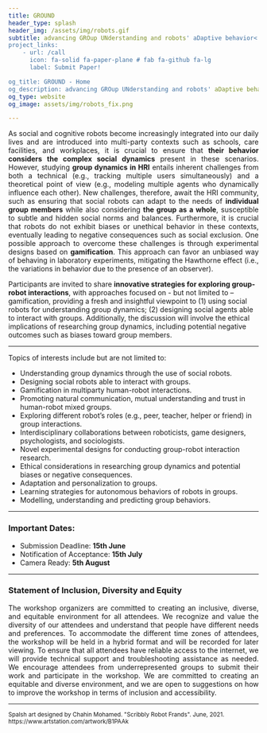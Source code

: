 ```yaml
---
title: GROUND
header_type: splash
header_img: /assets/img/robots.gif
subtitle: advancing GROup UNderstanding and robots' aDaptive behavior<!--</br> <b>28th August, Hybrid</b>-->
project_links:
    - url: /call
      icon: fa-solid fa-paper-plane # fab fa-github fa-lg
      label: Submit Paper!

og_title: GROUND - Home
og_description: advancing GROup UNderstanding and robots' aDaptive behavior
og_type: website
og_image: assets/img/robots_fix.png

---
```


<p style="text-align: justify;">
As social and cognitive robots become increasingly integrated into our daily lives and are introduced into multi-party contexts such as schools, care facilities, and workplaces, it is crucial to ensure that <b>their behavior considers the complex social dynamics</b> present in these scenarios. However, studying <b>group dynamics in HRI</b> entails inherent challenges from both a technical (e.g., tracking multiple users simultaneously) and a theoretical point of view (e.g., modeling multiple agents who dynamically influence each other). New challenges, therefore, await the HRI community, such as ensuring that social robots can adapt to the needs of <b>individual group members</b> while also considering <b>the group as a whole</b>, susceptible to subtle and hidden social norms and balances. Furthermore, it is crucial that robots do not exhibit biases or unethical behavior in these contexts, eventually leading to negative consequences such as social exclusion. One possible approach to overcome these challenges is through experimental designs based on <b>gamification</b>. This approach can favor an unbiased way of behaving in laboratory experiments, mitigating the Hawthorne effect (i.e., the variations in behavior due to the presence of an observer). 

Participants are invited to share <b>innovative strategies for exploring group-robot interactions</b>, with approaches focused on - but not limited to – gamification, providing a fresh and insightful viewpoint to (1) using social robots for understanding group dynamics; (2) designing social agents able to interact with groups. Additionally, the discussion will involve the ethical implications of researching group dynamics, including potential negative outcomes such as biases toward group members. 
</p>

---

Topics of interests include but are not limited to:
* Understanding group dynamics through the use of social robots.
* Designing social robots able to interact with groups.
* Gamification in multiparty human-robot interactions.
* Promoting natural communication, mutual understanding and trust in human-robot mixed groups.
* Exploring different robot’s roles (e.g., peer, teacher, helper or friend) in group interactions.
* Interdisciplinary collaborations between roboticists, game designers, psychologists, and sociologists.
* Novel experimental designs for conducting group-robot interaction research.
* Ethical considerations in researching group dynamics and potential biases or negative consequences.
* Adaptation and personalization to groups.
* Learning strategies for autonomous behaviors of robots in groups.
* Modelling, understanding and predicting group behaviors.


---

### Important Dates:
* Submission Deadline: **15th June**
* Notification of Acceptance: **15th July**
* Camera Ready: **5th August**

---

### Statement of Inclusion, Diversity and Equity 

<p style="text-align: justify;">
The workshop organizers are committed to creating an inclusive, diverse, and equitable environment for all attendees. We recognize and value the diversity of our attendees and understand that people have different needs and preferences. To accommodate the different time zones of attendees, the workshop will be held in a hybrid format and will be recorded for later viewing. To ensure that all attendees have reliable access to the internet, we will provide technical support and troubleshooting assistance as needed. We encourage attendees from underrepresented groups to submit their work and participate in the workshop. We are committed to creating an equitable and diverse environment, and we are open to suggestions on how to improve the workshop in terms of inclusion and accessibility. 
</p>

---

<p class="card-text"><small class="text-muted">Spalsh art designed by Chahin Mohamed. "Scribbly Robot Frands". June, 2021. <a>https://www.artstation.com/artwork/B1PAAk</a></small></p>
